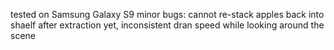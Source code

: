 tested on Samsung Galaxy S9
minor bugs: cannot re-stack apples back into shaelf after extraction yet, inconsistent dran speed while looking around the scene
